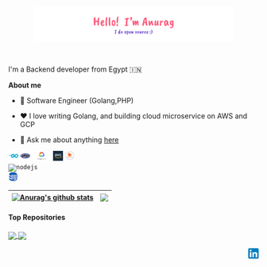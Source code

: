 <p align="center"><a href="https://github.com/haitham911"><img width="80%" alt="Hello, I'm Haitham. I do open source!" src="./assets/gh-readme-header.png" /></a></p>

<br />

I'm a Backend developer from Egypt 🇮🇳

**About me**

- 💼 Software Engineer (Golang,PHP)

- ❤️ I love writing Golang, and building cloud microservice on AWS and GCP

- 💬 Ask me about anything [here](https://github.com/haitham911/Haitham/issues)

<code><img height="20" alt="javascript" src="https://github.com/haitham911/Haitham/blob/main/assets/go.png"></code>
<code><img height="20" alt="graphql" src="https://github.com/haitham911/Haitham/blob/main/assets/php.png"></code>
<code><img height="20" alt="typescript" src="https://github.com/haitham911/Haitham/blob/main/assets/gcp.png"></code>
<code><img height="20" alt="react" src="https://github.com/haitham911/Haitham/blob/main/assets/aws.png"></code>
<code><img height="20" alt="nodejs" src="https://github.com/haitham911/Haitham/blob/main/assets/rabbit.png"></code>    
<code><img height="20" alt="nodejs" src="https://github.com/haitham911/Haitham/blob/main/assets/mysql.png"></code>    
<code><img height="20" alt="nodejs" src="https://github.com/haitham911/Haitham/blob/main/assets/pg.png"></code>    

| <a href="https://github.com/anuraghazra/github-readme-stats"><img align="center" src="https://github-readme-stats.vercel.app/api?username=haitham911&show_icons=true&include_all_commits=true&theme=buefy&hide_border=true" alt="Anurag's github stats" /></a> | <a href="https://github.com/anuraghazra/github-readme-stats"><img align="center" src="https://github-readme-stats.vercel.app/api/top-langs/?username=haitham911&layout=compact&theme=buefy&hide_border=true" /></a> |
| ------------- | ------------- |

#### Top Repositories


<a href="https://github.com/haitham911/fullstack">
  <img align="center" src="https://github-readme-stats.vercel.app/api/pin/?username=haitham911&repo=fullstack&theme=buefy" />
</a>
<a href="https://github.com/haitham911/cd0354-monolith-to-microservices-project">
  <img align="center" src="https://github-readme-stats.vercel.app/api/pin/?username=haitham911&repo=cd0354-monolith-to-microservices-project&theme=buefy" />
</a>

<br />
<br />

<a href="https://www.linkedin.com/in/haitham-rageh-52b52a10b">
  <img align="right" alt="Haitham Rageh | Linkedin" width="21px" src="https://github.com/haitham911/Haitham/blob/main/assets/LinkedIn_icon.svg.png" />
</a>

